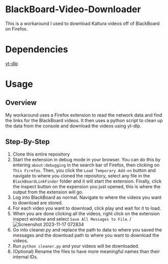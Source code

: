 # BlackBoard-Video-Downloader
This is a workaround I used to download Kaltura videos off of BlackBoard on Firefox. 

# Dependencies
[yt-dlp](https://github.com/yt-dlp/yt-dlp)

# Usage
## Overview 
My workaround uses a Firefox extension to read the network data and find the links for the BlackBoard videos.
It then uses a python script to clean up the data from the console and download the videos using yt-dlp.
## Step-By-Step
1. Clone this entire repository
2. Start the extension in debug mode in your browser. You can do this by entering `about:debugging` in the search bar of Firefox,
then clicking on `This Firefox`. Then, you click the `Load Temporary Add-on` button and navigate to where you cloned the repository, 
select any file in the `BlackBoardLinkFinder` folder and it will start the extension. Finally, click the inspect button on the expension
you just opened, this is where the output from the extension will go.
3. Log into BlackBoard as normal. Navigate to where the videos you want to download are stored.
4. For each video you want to download, click play and wait for it to load.
5. When you are done clicking all the videos, right click on the extension inspect window and select `Save All Messages to File`. 
/![Screenshot 2023-11-17 072834](https://github.com/unkindled-one/BlackBoard-Video-Downloader/assets/87220291/5f740439-09a9-44d7-ae21-9b3fde252794)
6. Go into cleaner.py and replace the path to data to where you saved the messages and the download path to where you want to download the videos.
7. Run `python cleaner.py` and your videos will be downloaded.
8. (Optional) Rename the files to have more meaningful names than their internal IDs.
